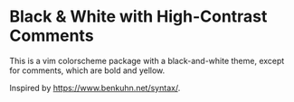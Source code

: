 # Black & White with High-Contrast Comments

This is a vim colorscheme package with a black-and-white theme, except for
comments, which are bold and yellow.

Inspired by https://www.benkuhn.net/syntax/.
